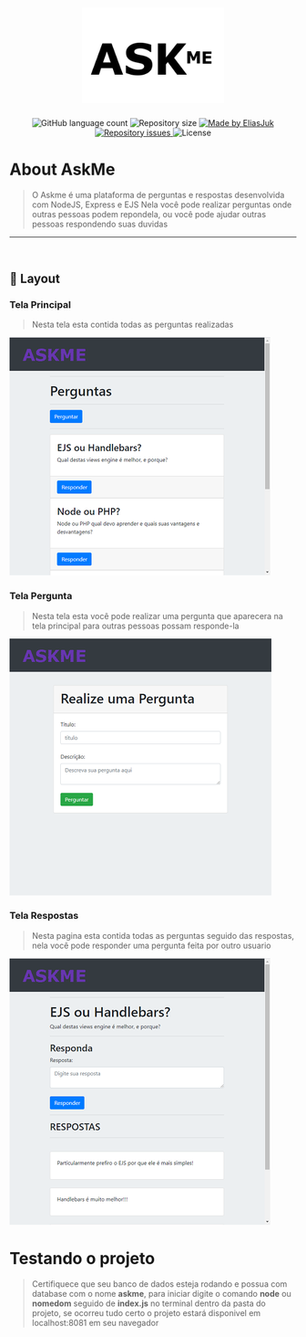<h1 align="center">
    <img alt="AskMe" title="#AskMe" src="readme/askme.png" width="250px" />
</h1>

<p align="center">
  <img alt="GitHub language count" src="https://img.shields.io/github/languages/count/EliasJuk/AskMe">	
  <img alt="Repository size" src="https://img.shields.io/github/repo-size/EliasJuk/AskMe">
	
  <a href="https://www.linkedin.com/in/eliaspjuk/">
    <img alt="Made by EliasJuk" src="https://img.shields.io/badge/made%20by-EliasJuk-%2304D361">
  </a>
  
  
  <a href="https://github.com/EliasJuk/AskMe/issues">
    <img alt="Repository issues" src="https://img.shields.io/github/issues/EliasJuk/AskMe">
  </a>
  
  <img alt="License" src="https://img.shields.io/badge/license-MIT-brightgreen"> 
<p>


# About AskMe
>   O Askme é uma plataforma de perguntas e respostas desenvolvida com NodeJS, Express e EJS
>   Nela você pode realizar perguntas onde outras pessoas podem repondela, ou você pode ajudar outras pessoas respondendo suas duvidas

---

<p>&nbsp;</p>

## 🔖 Layout

### Tela Principal

>   Nesta tela esta contida todas as perguntas realizadas

![Tela Perguntas](https://github.com/EliasJuk/AskMe/blob/master/readme/002.png)

### Tela Pergunta

>   Nesta tela esta você pode realizar uma pergunta que aparecera na tela principal para outras pessoas possam responde-la

![Tela Perguntas](https://github.com/EliasJuk/AskMe/blob/master/readme/001.png)

### Tela Respostas

>   Nesta pagina esta contida todas as perguntas seguido das respostas, nela você pode responder uma pergunta feita por outro usuario

![Tela de Respostas ](https://github.com/EliasJuk/AskMe/blob/master/readme/003.png)


# Testando o projeto
>   Certifiquece que seu banco de dados esteja rodando e possua com database com o nome **askme**, para iniciar digite o comando **node** ou **nomedom** seguido de **index.js** no terminal dentro da pasta do projeto, se ocorreu tudo certo o projeto estará disponivel em localhost:8081 em seu navegador

